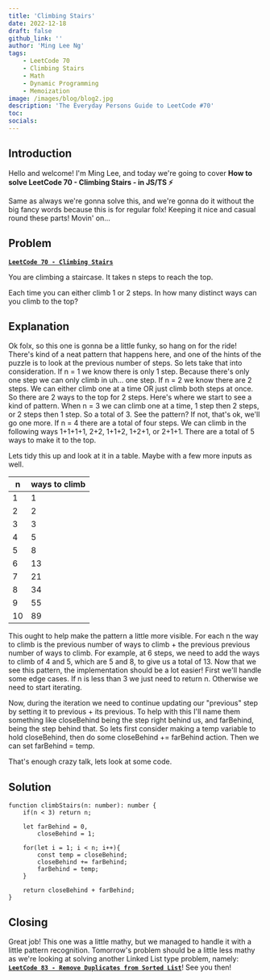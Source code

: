 ```yaml
---
title: 'Climbing Stairs'
date: 2022-12-18
draft: false
github_link: ''
author: 'Ming Lee Ng'
tags:
    - LeetCode 70
    - Climbing Stairs
    - Math
    - Dynamic Programming
    - Memoization
image: /images/blog/blog2.jpg
description: 'The Everyday Persons Guide to LeetCode #70'
toc:
socials:
---
```


## Introduction

Hello and welcome! I'm Ming Lee, and today we're going to cover **How to solve LeetCode 70 - Climbing Stairs - in JS/TS :zap:**

Same as always we're gonna solve this, and we're gonna do it without the big fancy words because this is for regular folx! Keeping it nice and casual
round these parts! Movin' on...

## Problem

<b><a href='https://leetcode.com/problems/climbing-stairs'>`LeetCode 70 - Climbing Stairs`</a></b>

You are climbing a staircase. It takes n steps to reach the top.

Each time you can either climb 1 or 2 steps. In how many distinct ways can you climb to the top?

## Explanation

Ok folx, so this one is gonna be a little funky, so hang on for the ride! There's kind of a neat pattern that happens here, and one of the hints of
the puzzle is to look at the previous number of steps. So lets take that into consideration. If n = 1 we know there is only 1 step. Because there's
only one step we can only climb in uh... one step. If n = 2 we know there are 2 steps. We can either climb one at a time OR just climb both steps at
once. So there are 2 ways to the top for 2 steps. Here's where we start to see a kind of pattern. When n = 3 we can climb one at a time, 1 step then 2
steps, or 2 steps then 1 step. So a total of 3. See the pattern? If not, that's ok, we'll go one more. If n = 4 there are a total of four steps. We
can climb in the following ways 1+1+1+1, 2+2, 1+1+2, 1+2+1, or 2+1+1. There are a total of 5 ways to make it to the top.

Lets tidy this up and look at it in a table. Maybe with a few more inputs as well.

| n   | ways to climb |
| --- | ------------- |
| 1   | 1             |
| 2   | 2             |
| 3   | 3             |
| 4   | 5             |
| 5   | 8             |
| 6   | 13            |
| 7   | 21            |
| 8   | 34            |
| 9   | 55            |
| 10  | 89            |

This ought to help make the pattern a little more visible. For each n the way to climb is the previous number of ways to climb + the previous previous
number of ways to climb. For example, at 6 steps, we need to add the ways to climb of 4 and 5, which are 5 and 8, to give us a total of 13. Now that
we see this pattern, the implementation should be a lot easier! First we'll handle some edge cases. If n is less than 3 we just need to return n.
Otherwise we need to start iterating.

Now, during the iteration we need to continue updating our "previous" step by setting it to previous + its previous. To help with this I'll name them
something like closeBehind being the step right behind us, and farBehind, being the step behind that. So lets first consider making a temp variable to
hold closeBehind, then do some closeBehind += farBehind action. Then we can set farBehind = temp.

That's enough crazy talk, lets look at some code.

## Solution

```
function climbStairs(n: number): number {
    if(n < 3) return n;

    let farBehind = 0,
        closeBehind = 1;

    for(let i = 1; i < n; i++){
        const temp = closeBehind;
        closeBehind += farBehind;
        farBehind = temp;
    }

    return closeBehind + farBehind;
}
```

## Closing

Great job! This one was a little mathy, but we managed to handle it with a little pattern recognition. Tomorrow's problem should be a little less
mathy as we're looking at solving another Linked List type problem, namely:
<a href='../removeduplicatesfromsortedlist/'>**`LeetCode 83 - Remove Duplicates from Sorted List`**</a>! See you then!
